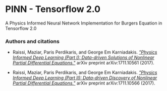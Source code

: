 # PINN - Tensorflow 2.0
A Physics Informed Neural Network Implementation for Burgers Equation in Tensorflow 2.0

### Authors and citations
- Raissi, Maziar, Paris Perdikaris, and George Em Karniadakis. *["Physics Informed Deep Learning (Part I): Data-driven Solutions of Nonlinear Partial Differential Equations."](https://arxiv.org/abs/1711.10561)* arXiv preprint arXiv:1711.10561 (2017).

- Raissi, Maziar, Paris Perdikaris, and George Em Karniadakis. *["Physics Informed Deep Learning (Part II): Data-driven Discovery of Nonlinear Partial Differential Equations."](https://arxiv.org/abs/1711.10566)* arXiv preprint arXiv:1711.10566 (2017).
